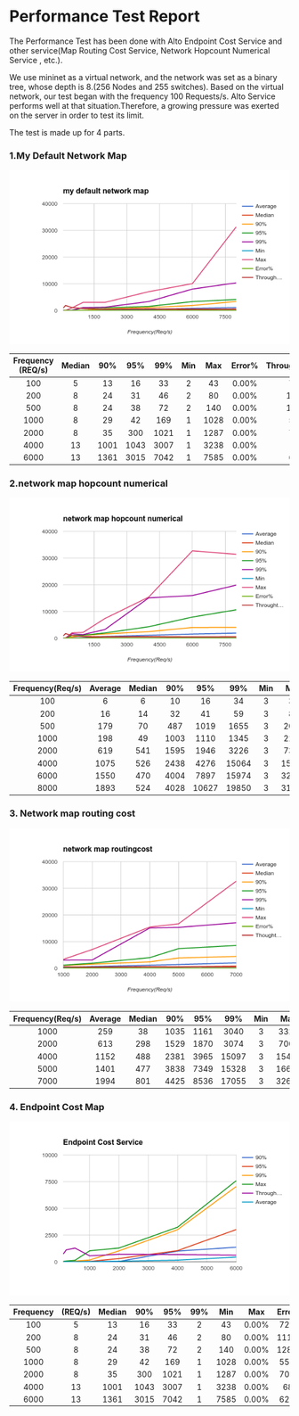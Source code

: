 # **Performance Test Report**

The Performance Test has been done with Alto Endpoint Cost Service and other service(Map Routing Cost Service, Network Hopcount Numerical Service , etc.). 

We use mininet as a virtual network, and the network was set as a binary tree, whose depth is 8.(256 Nodes and 255 switches). Based on the virtual network, our test began with the frequency 100 Requests/s. Alto Service performs well at that situation.Therefore, a growing pressure was exerted on the server in order to test its limit.

The test is made up for 4 parts.

### 1.My Default Network Map

![image alt text](PerfTest/image_0.png)


|Frequency (REQ/s) | Median | 90% | 95% | 99% | Min | Max | Error% | Throughput(/sec) | Average | 
|:-------------------:|:------:|:---:|:---:|:---:|:---:|:---:|:------:|:----------------:|:-------:|
|100 | 5 | 13 | 16 | 33 | 2 | 43 | 0.00% | 726.2 | 6 | 
|200 | 8 | 24 | 31 | 46 | 2 | 80 | 0.00% | 1116.1 | 11 | 
|500 | 8 | 24 | 38 | 72 | 2 | 140 | 0.00% | 1281.7 | 12 | 
|1000 | 8 | 29 | 42 | 169 | 1 | 1028 | 0.00% | 558.4 | 21 | 
|2000 | 8 | 35 | 300 | 1021 | 1 | 1287 | 0.00% | 707.6 | 62 | 
|4000 | 13 | 1001 | 1043 | 3007 | 1 | 3238 | 0.00% | 681 | 152 | 
|6000 | 13 | 1361 | 3015 | 7042 | 1 | 7585 | 0.00% | 626.5 | 440 | 

### 2.network map hopcount numerical

![image alt text](PerfTest/image_1.png)

|Frequency(Req/s) | Average | Median | 90% | 95% | 99% | Min | Max | Error% | Throughtput(/sec)|
|:----------------:|:-------:|:------:|:---:|:---:|:---:|:---:|:---:|:------:|:----------------:|
|100 | 6 | 6 | 10 | 16 | 34 | 3 | 39 | 0.00% | 870.3|
|200 | 16 | 14 | 32 | 41 | 59 | 3 | 83 | 0.00% | 1724.1|
|500 | 179 | 70 | 487 | 1019 | 1655 | 3 | 2019 | 0.00% | 978.1|
|1000 | 198 | 49 | 1003 | 1110 | 1345 | 3 | 2144 | 0.00% | 640.5|
|2000 | 619 | 541 | 1595 | 1946 | 3226 | 3 | 7348 | 0.00% | 514.9|
|4000 | 1075 | 526 | 2438 | 4276 | 15064 | 3 | 15355 | 0.00% | 572.4|
|6000 | 1550 | 470 | 4004 | 7897 | 15974 | 3 | 32687 | 0.01% | 479.7|
|8000 | 1893 | 524 | 4028 | 10627 | 19850 | 3 | 31402 | 0.03% | 486.9|

### 3. Network map routing cost

![image alt text](PerfTest/image_2.png)

| Frequency(Req/s) | Average | Median | 90% | 95% | 99% | Min | Max | Error% | Thoughtput(/sec)|
|:----------------:|:-------:|:------:|:---:|:---:|:---:|:---:|:---:|:------:|:-----------------:|
| 1000 | 259 | 38 | 1035 | 1161 | 3040 | 3 | 3318 | 0.00% | 526|
| 2000 | 613 | 298 | 1529 | 1870 | 3074 | 3 | 7009 | 0.00% | 435.9|
| 4000 | 1152 | 488 | 2381 | 3965 | 15097 | 3 | 15449 | 0.00% | 588.9|
| 5000 | 1401 | 477 | 3838 | 7349 | 15328 | 3 | 16676 | 0.00% | 520.3|
| 7000 | 1994 | 801 | 4425 | 8536 | 17055 | 3 | 32665 | 0.12% | 479.3|

### 4. Endpoint Cost Map

![image alt text](PerfTest/image_3.png)

|Frequency|(REQ/s)|Median|90%|95%|99%|Min|Max|Error%|Throughput(/sec)|Average|
|:--------:|:-----:|:----:|:-:|:-:|:-:|:-:|:-:|:----:|:--------------:|:------:|
|100|5|13|16|33|2|43|0.00%|726.2|6|
|200|8|24|31|46|2|80|0.00%|1116.1|11|
|500|8|24|38|72|2|140|0.00%|1281.7|12|
|1000|8|29|42|169|1|1028|0.00%|558.4|21|
|2000|8|35|300|1021|1|1287|0.00%|707.6|62|
|4000|13|1001|1043|3007|1|3238|0.00%|681|152|
|6000|13|1361|3015|7042|1|7585|0.00%|626.5|440|
